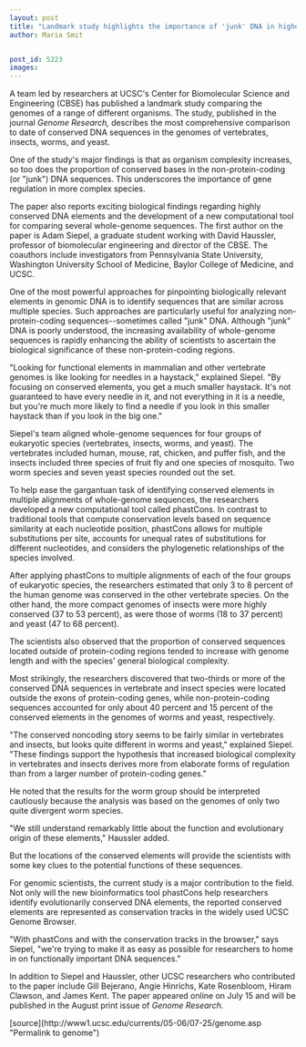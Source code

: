 ```yaml
---
layout: post
title: "Landmark study highlights the importance of 'junk' DNA in higher organism"
author: Maria Smit


post_id: 5223
images:
---
```


<a name="content" id="content"></a>
<p>
  A team led by researchers at UCSC's Center for Biomolecular Science and Engineering (CBSE) has published a landmark study comparing the genomes of a range of different organisms. The study, published in the journal <i>Genome Research,</i> describes the most comprehensive comparison to date of conserved DNA sequences in the genomes of vertebrates, insects, worms, and yeast.
</p>
<p>
  One of the study's major findings is that as organism complexity increases, so too does the proportion of conserved bases in the non-protein-coding (or "junk") DNA sequences. This underscores the importance of gene regulation in more complex species.
</p>
<p>
  The paper also reports exciting biological findings regarding highly conserved DNA elements and the development of a new computational tool for comparing several whole-genome sequences. The first author on the paper is Adam Siepel, a graduate student working with David Haussler, professor of biomolecular engineering and director of the CBSE. The coauthors include investigators from Pennsylvania State University, Washington University School of Medicine, Baylor College of Medicine, and UCSC.
</p>
<p>
  One of the most powerful approaches for pinpointing biologically relevant elements in genomic DNA is to identify sequences that are similar across multiple species. Such approaches are particularly useful for analyzing non-protein-coding sequences--sometimes called "junk" DNA. Although "junk" DNA is poorly understood, the increasing availability of whole-genome sequences is rapidly enhancing the ability of scientists to ascertain the biological significance of these non-protein-coding regions.
</p>
<p>
  "Looking for functional elements in mammalian and other vertebrate genomes is like looking for needles in a haystack," explained Siepel. "By focusing on conserved elements, you get a much smaller haystack. It's not guaranteed to have every needle in it, and not everything in it is a needle, but you're much more likely to find a needle if you look in this smaller haystack than if you look in the big one."
</p>
<p>
  Siepel's team aligned whole-genome sequences for four groups of eukaryotic species (vertebrates, insects, worms, and yeast). The vertebrates included human, mouse, rat, chicken, and puffer fish, and the insects included three species of fruit fly and one species of mosquito. Two worm species and seven yeast species rounded out the set.
</p>
<p>
  To help ease the gargantuan task of identifying conserved elements in multiple alignments of whole-genome sequences, the researchers developed a new computational tool called phastCons. In contrast to traditional tools that compute conservation levels based on sequence similarity at each nucleotide position, phastCons allows for multiple substitutions per site, accounts for unequal rates of substitutions for different nucleotides, and considers the phylogenetic relationships of the species involved.
</p>
<p>
  After applying phastCons to multiple alignments of each of the four groups of eukaryotic species, the researchers estimated that only 3 to 8 percent of the human genome was conserved in the other vertebrate species. On the other hand, the more compact genomes of insects were more highly conserved (37 to 53 percent), as were those of worms (18 to 37 percent) and yeast (47 to 68 percent).
</p>
<p>
  The scientists also observed that the proportion of conserved sequences located outside of protein-coding regions tended to increase with genome length and with the species' general biological complexity.
</p>
<p>
  Most strikingly, the researchers discovered that two-thirds or more of the conserved DNA sequences in vertebrate and insect species were located outside the exons of protein-coding genes, while non-protein-coding sequences accounted for only about 40 percent and 15 percent of the conserved elements in the genomes of worms and yeast, respectively.
</p>
<p>
  "The conserved noncoding story seems to be fairly similar in vertebrates and insects, but looks quite different in worms and yeast," explained Siepel. "These findings support the hypothesis that increased biological complexity in vertebrates and insects derives more from elaborate forms of regulation than from a larger number of protein-coding genes."
</p>
<p>
  He noted that the results for the worm group should be interpreted cautiously because the analysis was based on the genomes of only two quite divergent worm species.
</p>
<p>
  "We still understand remarkably little about the function and evolutionary origin of these elements," Haussler added.
</p>
<p>
  But the locations of the conserved elements will provide the scientists with some key clues to the potential functions of these sequences.
</p>
<p>
  For genomic scientists, the current study is a major contribution to the field. Not only will the new bioinformatics tool phastCons help researchers identify evolutionarily conserved DNA elements, the reported conserved elements are represented as conservation tracks in the widely used UCSC Genome Browser.
</p>
<p>
  "With phastCons and with the conservation tracks in the browser," says Siepel, "we're trying to make it as easy as possible for researchers to home in on functionally important DNA sequences."
</p>
<p>
  In addition to Siepel and Haussler, other UCSC researchers who contributed to the paper include Gill Bejerano, Angie Hinrichs, Kate Rosenbloom, Hiram Clawson, and James Kent. The paper appeared online on July 15 and will be published in the August print issue of <i>Genome Research.</i>
</p>
[source](http://www1.ucsc.edu/currents/05-06/07-25/genome.asp "Permalink to genome")

